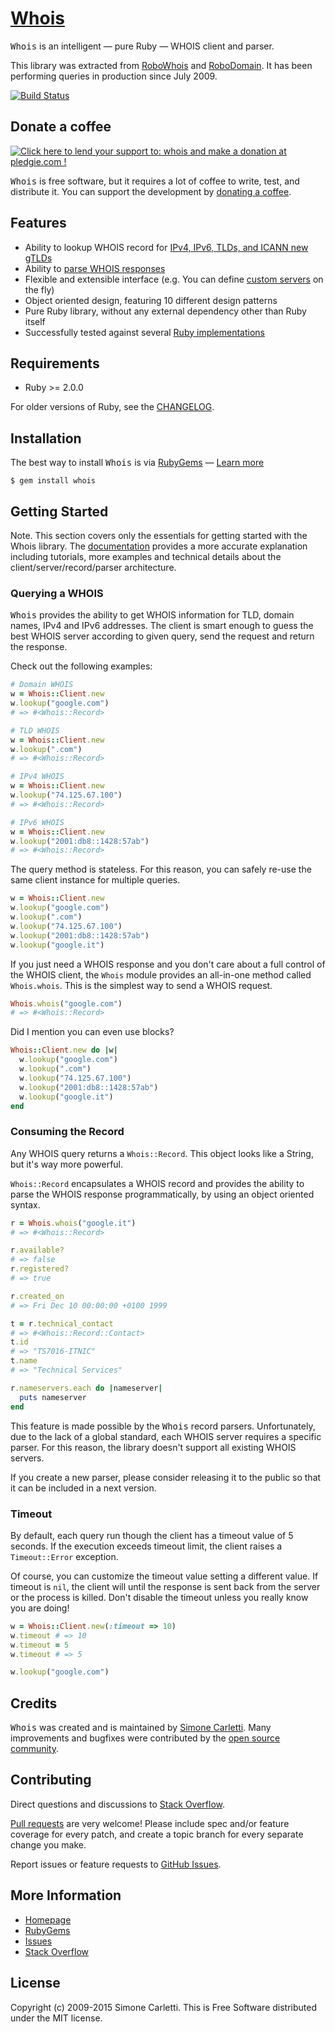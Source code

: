 # [Whois](http://whoisrb.org/)

<tt>Whois</tt> is an intelligent — pure Ruby — WHOIS client and parser.

This library was extracted from [RoboWhois](https://www.robowhois.com/) and [RoboDomain](http://robodomain.com/). It has been performing queries in production since July 2009.

[![Build Status](https://travis-ci.org/weppos/whois.svg?branch=master)](https://travis-ci.org/weppos/whois)


## Donate a coffee

<p id="pledgie" class="alignright"><a href="https://pledgie.com/campaigns/11383"><img alt="Click here to lend your support to: whois and make a donation at pledgie.com !" src="https://pledgie.com/campaigns/11383.png?skin_name=chrome" border="0" style="max-width:100%;"></a></p>

<tt>Whois</tt> is free software, but it requires a lot of coffee to write, test, and distribute it. You can support the development by [donating a coffee](https://pledgie.com/campaigns/11383).


## Features

- Ability to lookup WHOIS record for [IPv4, IPv6, TLDs, and ICANN new gTLDs](http://whoisrb.org/manual/usage/#usage-objects)
- Ability to [parse WHOIS responses](http://whoisrb.org/manual/parser/)
- Flexible and extensible interface (e.g. You can define [custom servers](http://whoisrb.org/manual/server/) on the fly)
- Object oriented design, featuring 10 different design patterns
- Pure Ruby library, without any external dependency other than Ruby itself
- Successfully tested against several [Ruby implementations](http://whoisrb.org/manual/interpreters/)


## Requirements

* Ruby >= 2.0.0

For older versions of Ruby, see the [CHANGELOG](CHANGELOG.md).


## Installation

The best way to install <tt>Whois</tt> is via [RubyGems](https://rubygems.org/) — [Learn more](http://whoisrb.org/manual/installing/)

    $ gem install whois


## Getting Started

Note. This section covers only the essentials for getting started with the Whois library. The [documentation](http://whoisrb.org/documentation/) provides a more accurate explanation including tutorials, more examples and technical details about the client/server/record/parser architecture.

### Querying a WHOIS

<tt>Whois</tt> provides the ability to get WHOIS information for TLD, domain names, IPv4 and IPv6 addresses. The client is smart enough to guess the best WHOIS server according to given query, send the request and return the response.

Check out the following examples:

```ruby
# Domain WHOIS
w = Whois::Client.new
w.lookup("google.com")
# => #<Whois::Record>

# TLD WHOIS
w = Whois::Client.new
w.lookup(".com")
# => #<Whois::Record>

# IPv4 WHOIS
w = Whois::Client.new
w.lookup("74.125.67.100")
# => #<Whois::Record>

# IPv6 WHOIS
w = Whois::Client.new
w.lookup("2001:db8::1428:57ab")
# => #<Whois::Record>
```

The query method is stateless. For this reason, you can safely re-use the same client instance for multiple queries.

```ruby
w = Whois::Client.new
w.lookup("google.com")
w.lookup(".com")
w.lookup("74.125.67.100")
w.lookup("2001:db8::1428:57ab")
w.lookup("google.it")
```

If you just need a WHOIS response and you don't care about a full control of the WHOIS client, the `Whois` module provides an all-in-one method called `Whois.whois`. This is the simplest way to send a WHOIS request.

```ruby
Whois.whois("google.com")
# => #<Whois::Record>
```

Did I mention you can even use blocks?

```ruby
Whois::Client.new do |w|
  w.lookup("google.com")
  w.lookup(".com")
  w.lookup("74.125.67.100")
  w.lookup("2001:db8::1428:57ab")
  w.lookup("google.it")
end
```

### Consuming the Record

Any WHOIS query returns a `Whois::Record`. This object looks like a String, but it's way more powerful.

`Whois::Record` encapsulates a WHOIS record and provides the ability to parse the WHOIS response programmatically, by using an object oriented syntax.

```ruby
r = Whois.whois("google.it")
# => #<Whois::Record>

r.available?
# => false
r.registered?
# => true

r.created_on
# => Fri Dec 10 00:00:00 +0100 1999

t = r.technical_contact
# => #<Whois::Record::Contact>
t.id
# => "TS7016-ITNIC"
t.name
# => "Technical Services"

r.nameservers.each do |nameserver|
  puts nameserver
end
```

This feature is made possible by the <tt>Whois</tt> record parsers. Unfortunately, due to the lack of a global standard, each WHOIS server requires a specific parser. For this reason, the library doesn't support all existing WHOIS servers.

If you create a new parser, please consider releasing it to the public so that it can be included in a next version.

### Timeout

By default, each query run though the client has a timeout value of 5 seconds. If the execution exceeds timeout limit, the client raises a `Timeout::Error` exception.

Of course, you can customize the timeout value setting a different value. If timeout is `nil`, the client will until the response is sent back from the server or the process is killed. Don't disable the timeout unless you really know you are doing!

```ruby
w = Whois::Client.new(:timeout => 10)
w.timeout # => 10
w.timeout = 5
w.timeout # => 5

w.lookup("google.com")
```


## Credits

<tt>Whois</tt> was created and is maintained by [Simone Carletti](https://simonecarletti.com/). Many improvements and bugfixes were contributed by the [open source community](https://github.com/weppos/whois/graphs/contributors).


## Contributing

Direct questions and discussions to [Stack Overflow](https://stackoverflow.com/questions/tagged/whois-ruby).

[Pull requests](https://github.com/weppos/whois/pulls) are very welcome! Please include spec and/or feature coverage for every patch, and create a topic branch for every separate change you make.

Report issues or feature requests to [GitHub Issues](https://github.com/weppos/whois/issues).


## More Information

- [Homepage](http://whoisrb.org/)
- [RubyGems](https://rubygems.org/gems/whois)
- [Issues](https://github.com/weppos/whois)
- [Stack Overflow](https://stackoverflow.com/questions/tagged/whois-ruby)


## License

Copyright (c) 2009-2015 Simone Carletti. This is Free Software distributed under the MIT license.
